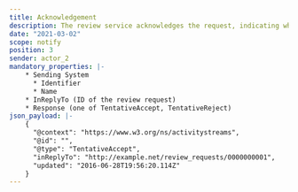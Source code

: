 ```yaml
---
title: Acknowledgement
description: The review service acknowledges the request, indicating whether or not it will deal with it any further
date: "2021-03-02"
scope: notify
position: 3
sender: actor_2
mandatory_properties: |-
    * Sending System
      * Identifier
      * Name
    * InReplyTo (ID of the review request)
    * Response (one of TentativeAccept, TentativeReject)
json_payload: |-
    {
      "@context": "https://www.w3.org/ns/activitystreams",
      "@id": "",
      "@type": "TentativeAccept",
      "inReplyTo": "http://example.net/review_requests/0000000001",
      "updated": "2016-06-28T19:56:20.114Z"
    }
---
```


